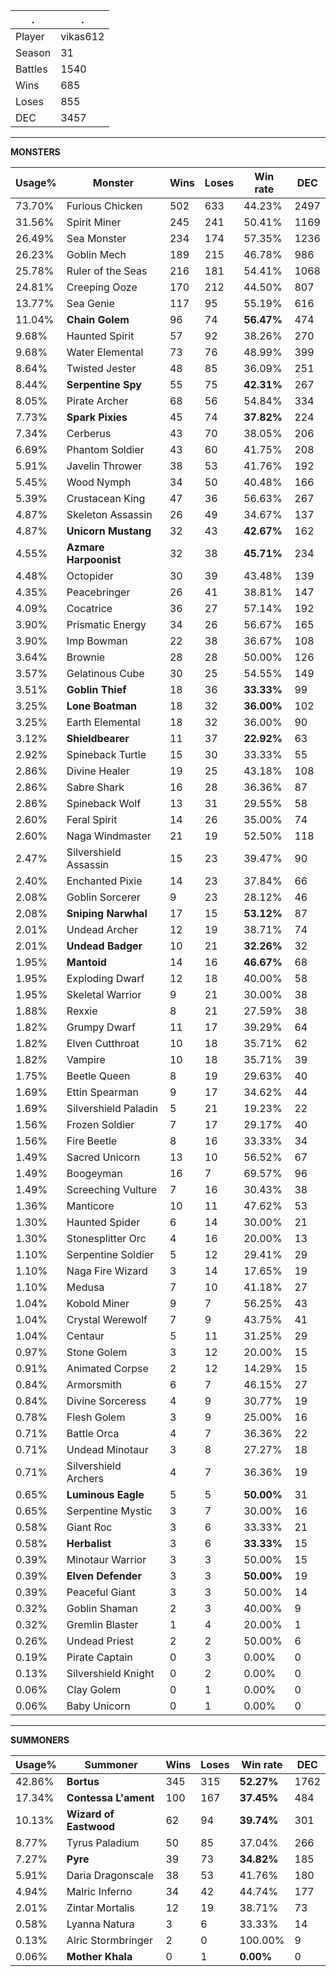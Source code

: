 .|.
|-|-
Player|vikas612
Season|31
Battles|1540
Wins|685
Loses|855
DEC|3457

---
**MONSTERS**

Usage%|Monster|Wins|Loses|Win rate|DEC|
-|-|-|-|-|-|
73.70%|Furious Chicken|502|633|44.23%|2497|
31.56%|Spirit Miner|245|241|50.41%|1169|
26.49%|Sea Monster|234|174|57.35%|1236|
26.23%|Goblin Mech|189|215|46.78%|986|
25.78%|Ruler of the Seas|216|181|54.41%|1068|
24.81%|Creeping Ooze|170|212|44.50%|807|
13.77%|Sea Genie|117|95|55.19%|616|
11.04%|**Chain Golem**|96|74|**56.47%**|474|
9.68%|Haunted Spirit|57|92|38.26%|270|
9.68%|Water Elemental|73|76|48.99%|399|
8.64%|Twisted Jester|48|85|36.09%|251|
8.44%|**Serpentine Spy**|55|75|**42.31%**|267|
8.05%|Pirate Archer|68|56|54.84%|334|
7.73%|**Spark Pixies**|45|74|**37.82%**|224|
7.34%|Cerberus|43|70|38.05%|206|
6.69%|Phantom Soldier|43|60|41.75%|208|
5.91%|Javelin Thrower|38|53|41.76%|192|
5.45%|Wood Nymph|34|50|40.48%|166|
5.39%|Crustacean King|47|36|56.63%|267|
4.87%|Skeleton Assassin|26|49|34.67%|137|
4.87%|**Unicorn Mustang**|32|43|**42.67%**|162|
4.55%|**Azmare Harpoonist**|32|38|**45.71%**|234|
4.48%|Octopider|30|39|43.48%|139|
4.35%|Peacebringer|26|41|38.81%|147|
4.09%|Cocatrice|36|27|57.14%|192|
3.90%|Prismatic Energy|34|26|56.67%|165|
3.90%|Imp Bowman|22|38|36.67%|108|
3.64%|Brownie|28|28|50.00%|126|
3.57%|Gelatinous Cube|30|25|54.55%|149|
3.51%|**Goblin Thief**|18|36|**33.33%**|99|
3.25%|**Lone Boatman**|18|32|**36.00%**|102|
3.25%|Earth Elemental|18|32|36.00%|90|
3.12%|**Shieldbearer**|11|37|**22.92%**|63|
2.92%|Spineback Turtle|15|30|33.33%|55|
2.86%|Divine Healer|19|25|43.18%|108|
2.86%|Sabre Shark|16|28|36.36%|87|
2.86%|Spineback Wolf|13|31|29.55%|58|
2.60%|Feral Spirit|14|26|35.00%|74|
2.60%|Naga Windmaster|21|19|52.50%|118|
2.47%|Silvershield Assassin|15|23|39.47%|90|
2.40%|Enchanted Pixie|14|23|37.84%|66|
2.08%|Goblin Sorcerer|9|23|28.12%|46|
2.08%|**Sniping Narwhal**|17|15|**53.12%**|87|
2.01%|Undead Archer|12|19|38.71%|74|
2.01%|**Undead Badger**|10|21|**32.26%**|32|
1.95%|**Mantoid**|14|16|**46.67%**|68|
1.95%|Exploding Dwarf|12|18|40.00%|58|
1.95%|Skeletal Warrior|9|21|30.00%|38|
1.88%|Rexxie|8|21|27.59%|38|
1.82%|Grumpy Dwarf|11|17|39.29%|64|
1.82%|Elven Cutthroat|10|18|35.71%|62|
1.82%|Vampire|10|18|35.71%|39|
1.75%|Beetle Queen|8|19|29.63%|40|
1.69%|Ettin Spearman|9|17|34.62%|44|
1.69%|Silvershield Paladin|5|21|19.23%|22|
1.56%|Frozen Soldier|7|17|29.17%|40|
1.56%|Fire Beetle|8|16|33.33%|34|
1.49%|Sacred Unicorn|13|10|56.52%|67|
1.49%|Boogeyman|16|7|69.57%|96|
1.49%|Screeching Vulture|7|16|30.43%|38|
1.36%|Manticore|10|11|47.62%|53|
1.30%|Haunted Spider|6|14|30.00%|21|
1.30%|Stonesplitter Orc|4|16|20.00%|13|
1.10%|Serpentine Soldier|5|12|29.41%|29|
1.10%|Naga Fire Wizard|3|14|17.65%|19|
1.10%|Medusa|7|10|41.18%|27|
1.04%|Kobold Miner|9|7|56.25%|43|
1.04%|Crystal Werewolf|7|9|43.75%|41|
1.04%|Centaur|5|11|31.25%|29|
0.97%|Stone Golem|3|12|20.00%|15|
0.91%|Animated Corpse|2|12|14.29%|15|
0.84%|Armorsmith|6|7|46.15%|27|
0.84%|Divine Sorceress|4|9|30.77%|19|
0.78%|Flesh Golem|3|9|25.00%|16|
0.71%|Battle Orca|4|7|36.36%|22|
0.71%|Undead Minotaur|3|8|27.27%|18|
0.71%|Silvershield Archers|4|7|36.36%|19|
0.65%|**Luminous Eagle**|5|5|**50.00%**|31|
0.65%|Serpentine Mystic|3|7|30.00%|16|
0.58%|Giant Roc|3|6|33.33%|21|
0.58%|**Herbalist**|3|6|**33.33%**|15|
0.39%|Minotaur Warrior|3|3|50.00%|15|
0.39%|**Elven Defender**|3|3|**50.00%**|19|
0.39%|Peaceful Giant|3|3|50.00%|14|
0.32%|Goblin Shaman|2|3|40.00%|9|
0.32%|Gremlin Blaster|1|4|20.00%|1|
0.26%|Undead Priest|2|2|50.00%|6|
0.19%|Pirate Captain|0|3|0.00%|0|
0.13%|Silvershield Knight|0|2|0.00%|0|
0.06%|Clay Golem|0|1|0.00%|0|
0.06%|Baby Unicorn|0|1|0.00%|0|

---
**SUMMONERS**

Usage%|Summoner|Wins|Loses|Win rate|DEC|
-|-|-|-|-|-|
42.86%|**Bortus**|345|315|**52.27%**|1762|
17.34%|**Contessa L'ament**|100|167|**37.45%**|484|
10.13%|**Wizard of Eastwood**|62|94|**39.74%**|301|
8.77%|Tyrus Paladium|50|85|37.04%|266|
7.27%|**Pyre**|39|73|**34.82%**|185|
5.91%|Daria Dragonscale|38|53|41.76%|180|
4.94%|Malric Inferno|34|42|44.74%|177|
2.01%|Zintar Mortalis|12|19|38.71%|73|
0.58%|Lyanna Natura|3|6|33.33%|14|
0.13%|Alric Stormbringer|2|0|100.00%|9|
0.06%|**Mother Khala**|0|1|**0.00%**|0|
